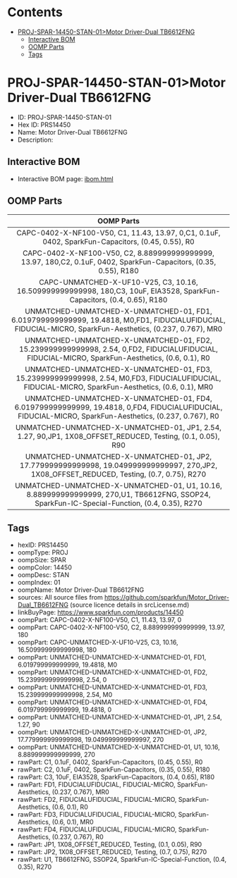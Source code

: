 



Contents
========

* [PROJ-SPAR-14450-STAN-01>Motor Driver-Dual TB6612FNG](#proj-spar-14450-stan-01motor-driver-dual-tb6612fng)
	* [Interactive BOM](#interactive-bom)
	* [OOMP Parts](#oomp-parts)
	* [Tags](#tags)

# PROJ-SPAR-14450-STAN-01>Motor Driver-Dual TB6612FNG

- ID: PROJ-SPAR-14450-STAN-01
- Hex ID: PRS14450
- Name: Motor Driver-Dual TB6612FNG
- Description: 

## Interactive BOM

- Interactive BOM page: [ibom.html](kicad/bom/ibom.html)

## OOMP Parts
  

|OOMP Parts|
| :---: |
|CAPC-0402-X-NF100-V50, C1, 11.43, 13.97, 0,C1, 0.1uF, 0402, SparkFun-Capacitors, (0.45, 0.55), R0|
|CAPC-0402-X-NF100-V50, C2, 8.889999999999999, 13.97, 180,C2, 0.1uF, 0402, SparkFun-Capacitors, (0.35, 0.55), R180|
|CAPC-UNMATCHED-X-UF10-V25, C3, 10.16, 16.509999999999998, 180,C3, 10uF, EIA3528, SparkFun-Capacitors, (0.4, 0.65), R180|
|UNMATCHED-UNMATCHED-X-UNMATCHED-01, FD1, 6.019799999999999, 19.4818, M0,FD1, FIDUCIALUFIDUCIAL, FIDUCIAL-MICRO, SparkFun-Aesthetics, (0.237, 0.767), MR0|
|UNMATCHED-UNMATCHED-X-UNMATCHED-01, FD2, 15.239999999999998, 2.54, 0,FD2, FIDUCIALUFIDUCIAL, FIDUCIAL-MICRO, SparkFun-Aesthetics, (0.6, 0.1), R0|
|UNMATCHED-UNMATCHED-X-UNMATCHED-01, FD3, 15.239999999999998, 2.54, M0,FD3, FIDUCIALUFIDUCIAL, FIDUCIAL-MICRO, SparkFun-Aesthetics, (0.6, 0.1), MR0|
|UNMATCHED-UNMATCHED-X-UNMATCHED-01, FD4, 6.019799999999999, 19.4818, 0,FD4, FIDUCIALUFIDUCIAL, FIDUCIAL-MICRO, SparkFun-Aesthetics, (0.237, 0.767), R0|
|UNMATCHED-UNMATCHED-X-UNMATCHED-01, JP1, 2.54, 1.27, 90,JP1, 1X08_OFFSET_REDUCED, Testing, (0.1, 0.05), R90|
|UNMATCHED-UNMATCHED-X-UNMATCHED-01, JP2, 17.779999999999998, 19.049999999999997, 270,JP2, 1X08_OFFSET_REDUCED, Testing, (0.7, 0.75), R270|
|UNMATCHED-UNMATCHED-X-UNMATCHED-01, U1, 10.16, 8.889999999999999, 270,U1, TB6612FNG, SSOP24, SparkFun-IC-Special-Function, (0.4, 0.35), R270|

## Tags

- hexID: PRS14450
- oompType: PROJ
- oompSize: SPAR
- oompColor: 14450
- oompDesc: STAN
- oompIndex: 01
- oompName: Motor Driver-Dual TB6612FNG
- sources: All source files from https://github.com/sparkfun/Motor_Driver-Dual_TB6612FNG (source licence details in srcLicense.md)
- linkBuyPage: https://www.sparkfun.com/products/14450
- oompPart: CAPC-0402-X-NF100-V50, C1, 11.43, 13.97, 0
- oompPart: CAPC-0402-X-NF100-V50, C2, 8.889999999999999, 13.97, 180
- oompPart: CAPC-UNMATCHED-X-UF10-V25, C3, 10.16, 16.509999999999998, 180
- oompPart: UNMATCHED-UNMATCHED-X-UNMATCHED-01, FD1, 6.019799999999999, 19.4818, M0
- oompPart: UNMATCHED-UNMATCHED-X-UNMATCHED-01, FD2, 15.239999999999998, 2.54, 0
- oompPart: UNMATCHED-UNMATCHED-X-UNMATCHED-01, FD3, 15.239999999999998, 2.54, M0
- oompPart: UNMATCHED-UNMATCHED-X-UNMATCHED-01, FD4, 6.019799999999999, 19.4818, 0
- oompPart: UNMATCHED-UNMATCHED-X-UNMATCHED-01, JP1, 2.54, 1.27, 90
- oompPart: UNMATCHED-UNMATCHED-X-UNMATCHED-01, JP2, 17.779999999999998, 19.049999999999997, 270
- oompPart: UNMATCHED-UNMATCHED-X-UNMATCHED-01, U1, 10.16, 8.889999999999999, 270
- rawPart: C1, 0.1uF, 0402, SparkFun-Capacitors, (0.45, 0.55), R0
- rawPart: C2, 0.1uF, 0402, SparkFun-Capacitors, (0.35, 0.55), R180
- rawPart: C3, 10uF, EIA3528, SparkFun-Capacitors, (0.4, 0.65), R180
- rawPart: FD1, FIDUCIALUFIDUCIAL, FIDUCIAL-MICRO, SparkFun-Aesthetics, (0.237, 0.767), MR0
- rawPart: FD2, FIDUCIALUFIDUCIAL, FIDUCIAL-MICRO, SparkFun-Aesthetics, (0.6, 0.1), R0
- rawPart: FD3, FIDUCIALUFIDUCIAL, FIDUCIAL-MICRO, SparkFun-Aesthetics, (0.6, 0.1), MR0
- rawPart: FD4, FIDUCIALUFIDUCIAL, FIDUCIAL-MICRO, SparkFun-Aesthetics, (0.237, 0.767), R0
- rawPart: JP1, 1X08_OFFSET_REDUCED, Testing, (0.1, 0.05), R90
- rawPart: JP2, 1X08_OFFSET_REDUCED, Testing, (0.7, 0.75), R270
- rawPart: U1, TB6612FNG, SSOP24, SparkFun-IC-Special-Function, (0.4, 0.35), R270
